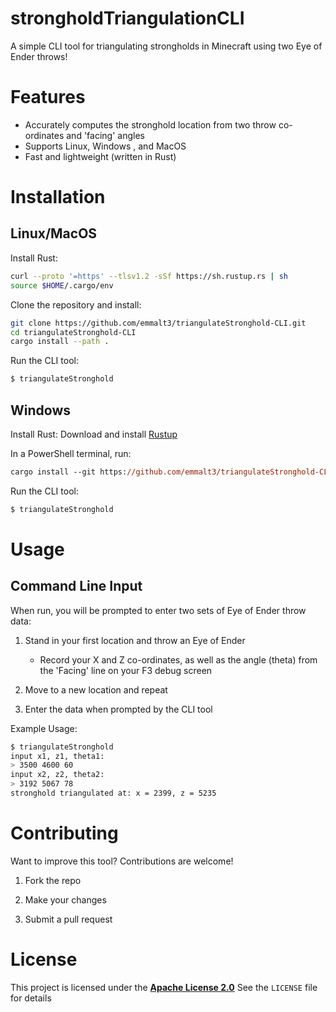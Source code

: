 # strongholdTriangulationCLI
A simple CLI tool for triangulating strongholds in Minecraft using two Eye of Ender throws!

# Features
* Accurately computes the stronghold location from two throw co-ordinates and 'facing' angles
* Supports Linux, Windows , and MacOS
* Fast and lightweight (written in Rust)

# Installation

## Linux/MacOS

Install Rust:
```sh
curl --proto '=https' --tlsv1.2 -sSf https://sh.rustup.rs | sh
source $HOME/.cargo/env
```

Clone the repository and install:
```sh
git clone https://github.com/emmalt3/triangulateStronghold-CLI.git
cd triangulateStronghold-CLI
cargo install --path .
```

Run the CLI tool:
```sh
$ triangulateStronghold
```

## Windows

Install Rust: Download and install [Rustup](https://static.rust-lang.org/rustup/dist/x86_64-pc-windows-msvc/rustup-init.exe "Rustup Installer")

In a PowerShell terminal, run:
```ps
cargo install --git https://github.com/emmalt3/triangulateStronghold-CLI.git
```

Run the CLI tool:
```ps
$ triangulateStronghold
```

# Usage

## Command Line Input

When run, you will be prompted to enter two sets of Eye of Ender throw data:

1. Stand in your first location and throw an Eye of Ender
    * Record your X and Z co-ordinates, as well as the angle (theta) from the 'Facing' line on your F3 debug screen

2. Move to a new location and repeat

3. Enter the data when prompted by the CLI tool

Example Usage:
```sh
$ triangulateStronghold
input x1, z1, theta1:
> 3500 4600 60 
input x2, z2, theta2:
> 3192 5067 78
stronghold triangulated at: x = 2399, z = 5235
```

# Contributing

Want to improve this tool? Contributions are welcome!

1. Fork the repo

2. Make your changes

3. Submit a pull request

# License

This project is licensed under the [**Apache License 2.0**](LICENSE)
See the `LICENSE` file for details
